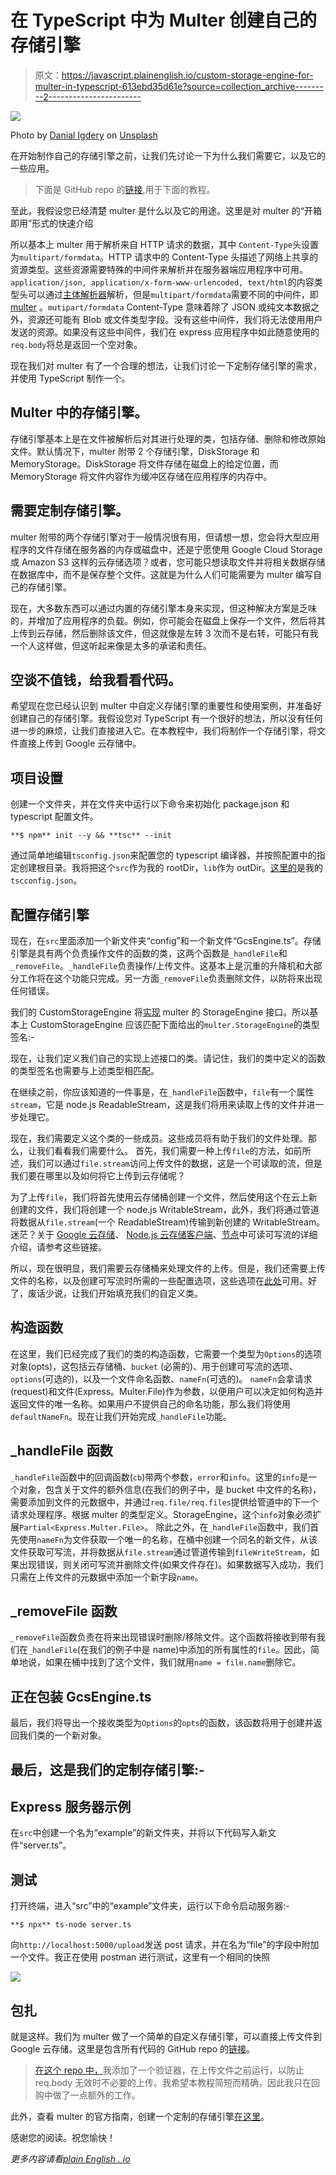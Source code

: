 # 在 TypeScript 中为 Multer 创建自己的存储引擎

> 原文：<https://javascript.plainenglish.io/custom-storage-engine-for-multer-in-typescript-613ebd35d61e?source=collection_archive---------2----------------------->

![](img/14ef703e2fbf6a75f261be1e60c142e8.png)

Photo by [Danial Igdery](https://unsplash.com/@ricaros?utm_source=medium&utm_medium=referral) on [Unsplash](https://unsplash.com?utm_source=medium&utm_medium=referral)

在开始制作自己的存储引擎之前，让我们先讨论一下为什么我们需要它，以及它的一些应用。

> 下面是 GitHub repo 的[链接](https://github.com/Aryaman1706/storage-engine-multer),用于下面的教程。

至此，我假设您已经清楚 multer 是什么以及它的用途。这里是对 multer 的“开箱即用”形式的快速介绍

所以基本上 multer 用于解析来自 HTTP 请求的数据，其中
`Content-Type`头设置为`multipart/formdata`。HTTP 请求中的 Content-Type 头描述了网络上共享的资源类型。这些资源需要特殊的中间件来解析并在服务器端应用程序中可用。`application/json, application/x-form-www-urlencoded, text/html`的内容类型头可以通过[主体解析器](https://www.npmjs.com/package/body-parser)解析，但是`multipart/formdata`需要不同的中间件，即 [multer](https://www.npmjs.com/package/multer) 。`mutipart/formdata` Content-Type 意味着除了 JSON 或纯文本数据之外，资源还可能有 Blob 或文件类型字段。没有这些中间件，我们将无法使用用户发送的资源。如果没有这些中间件，我们在 express 应用程序中如此随意使用的`req.body`将总是返回一个空对象。

现在我们对 multer 有了一个合理的想法，让我们讨论一下定制存储引擎的需求，并使用 TypeScript 制作一个。

## Multer 中的存储引擎。

存储引擎基本上是在文件被解析后对其进行处理的类，包括存储、删除和修改原始文件。默认情况下，multer 附带 2 个存储引擎，DiskStorage 和 MemoryStorage。DiskStorage 将文件存储在磁盘上的给定位置，而 MemoryStorage 将文件内容作为缓冲区存储在应用程序的内存中。

## 需要定制存储引擎。

multer 附带的两个存储引擎对于一般情况很有用，但请想一想，您会将大型应用程序的文件存储在服务器的内存或磁盘中，还是宁愿使用 Google Cloud Storage 或 Amazon S3 这样的云存储选项？或者，您可能只想读取文件并将相关数据存储在数据库中，而不是保存整个文件。这就是为什么人们可能需要为 multer 编写自己的存储引擎。

现在，大多数东西可以通过内置的存储引擎本身来实现，但这种解决方案是乏味的，并增加了应用程序的负载。例如，你可能会在磁盘上保存一个文件，然后将其上传到云存储，然后删除该文件，但这就像是左转 3 次而不是右转，可能只有我一个人这样做，但这听起来像是太多的承诺和责任。

## 空谈不值钱，给我看看代码。

希望现在您已经认识到 multer 中自定义存储引擎的重要性和使用案例，并准备好创建自己的存储引擎。我假设您对 TypeScript 有一个很好的想法，所以没有任何进一步的麻烦，让我们直接进入它。在本教程中，我们将制作一个存储引擎，将文件直接上传到 Google 云存储中。

## 项目设置

创建一个文件夹，并在文件夹中运行以下命令来初始化 package.json 和 typescript 配置文件。

```
**$ npm** init --y && **tsc** --init
```

通过简单地编辑`tsconfig.json`来配置您的 typescript 编译器，并按照配置中的指定创建根目录。我将把这个`src`作为我的 rootDir，`lib`作为 outDir。[这里的](https://github.com/Aryaman1706/storage-engine-multer/blob/main/tsconfig.json)是我的`tscconfig.json`。

## 配置存储引擎

现在，在`src`里面添加一个新文件夹“config”和一个新文件“GcsEngine.ts”。存储引擎是具有两个负责操作文件的函数的类，这两个函数是`_handleFile`和`_removeFile`。`_handleFile`负责操作/上传文件。这基本上是沉重的升降机和大部分工作将在这个功能只完成。另一方面`_removeFile`负责删除文件，以防将来出现任何错误。

我们的 CustomStorageEngine 将[实现](https://www.typescriptlang.org/docs/handbook/2/classes.html#implements-clauses) multer 的 StorageEngine 接口。所以基本上 CustomStorageEngine 应该匹配下面给出的`multer.StorageEngine`的类型签名:-

现在，让我们定义我们自己的实现上述接口的类。请记住，我们的类中定义的函数的类型签名也需要与上述类型相匹配。

在继续之前，你应该知道的一件事是，在`_handleFile`函数中，`file`有一个属性`stream`，它是 node.js ReadableStream，这是我们将用来读取上传的文件并进一步处理它。

现在，我们需要定义这个类的一些成员。这些成员将有助于我们的文件处理。那么，让我们看看我们需要什么。
首先，我们需要一种上传`file`的方法，如前所述，我们可以通过`file.stream`访问上传文件的数据，这是一个可读取的流，但是我们要在哪里以及如何将它上传到云存储呢？

为了上传`file`，我们将首先使用云存储桶创建一个文件，然后使用这个在云上新创建的文件，我们将创建一个 node.js WritableStream，此外，我们将通过管道将数据从`file.stream`(一个 ReadableStream)传输到新创建的 WritableStream。迷茫？关于 [Google 云存储](https://cloud.google.com/storage/docs/how-to)、 [Node.js 云存储客户端](https://googleapis.dev/nodejs/storage/latest/)、[节点](https://www.freecodecamp.org/news/node-js-streams-everything-you-need-to-know-c9141306be93/)中可读可写流的详细介绍，请参考这些链接。

所以，现在很明显，我们需要云存储桶来处理文件的上传。但是，我们还需要上传文件的名称，以及创建可写流时所需的一些配置选项，这些选项在[此处](https://googleapis.dev/nodejs/storage/latest/global.html#CreateWriteStreamOptions)可用。好了，废话少说，让我们开始填充我们的自定义类。

## 构造函数

在这里，我们已经完成了我们的类的构造函数，它需要一个类型为`Options`的选项对象(opts)，这包括云存储桶、`bucket` (必需的)、用于创建可写流的选项、`options`(可选的)，以及一个文件命名函数、`nameFn`(可选的)。
`nameFn`会拿请求(request)和文件(Express。Multer.File)作为参数，以便用户可以决定如何构造并返回文件的唯一名称。如果用户不提供自己的命名功能，那么我们将使用`defaultNameFn`。现在让我们开始完成`_handleFile`功能。

## _handleFile 函数

`_handleFile`函数中的回调函数(`cb`)带两个参数，`error`和`info`。这里的`info`是一个对象，包含关于文件的额外信息(在我们的例子中，是 bucket 中文件的名称)，需要添加到文件的元数据中，并通过`req.file/req.files`提供给管道中的下一个请求处理程序。根据 multer 的类型定义。StorageEngine，这个`info`对象必须扩展`Partial<Express.Multer.File>`。
除此之外，在`_handleFile`函数中，我们首先使用`nameFn`为文件获取一个唯一的名称，在桶中创建一个同名的新文件，从该文件获取可写流，并将数据从`file.stream`通过管道传输到`fileWriteStream`，如果出现错误，则关闭可写流并删除文件(如果文件存在)。如果数据写入成功，我们只需在上传文件的元数据中添加一个新字段`name`。

## _removeFile 函数

`_removeFile`函数负责在将来出现错误时删除/移除文件。这个函数将接收到带有我们在`_handleFile`(在我们的例子中是 name)中添加的所有属性的`file`。因此，简单地说，如果在桶中找到了这个文件，我们就用`name = file.name`删除它。

## 正在包装 GcsEngine.ts

最后，我们将导出一个接收类型为`Options`的`opts`的函数，该函数将用于创建并返回我们类的一个新对象。

## 最后，这是我们的定制存储引擎:-

## Express 服务器示例

在`src`中创建一个名为“example”的新文件夹，并将以下代码写入新文件“server.ts”。

## 测试

打开终端，进入“src”中的“example”文件夹，运行以下命令启动服务器:-

```
**$ npx** ts-node server.ts
```

向`http://localhost:5000/upload`发送 post 请求，并在名为“file”的字段中附加一个文件。我正在使用 postman 进行测试，这里有一个相同的快照

![](img/2a422ad39ff15cac924291a8851eb43f.png)

## 包扎

就是这样。我们为 multer 做了一个简单的自定义存储引擎，可以直接上传文件到 Google 云存储。这里是包含所有代码的 GitHub repo 的[链接](https://github.com/Aryaman1706/storage-engine-multer)。

> [在这个 repo 中，](https://github.com/Aryaman1706/storage-engine-multer)我添加了一个验证器，在上传文件之前运行，以防止 req.body 无效时不必要的上传。我希望本教程简短而精确，因此我只在回购中做了一点额外的工作。

此外，查看 multer 的官方指南，创建一个定制的存储引擎[在这里](https://github.com/expressjs/multer/blob/master/StorageEngine.md)。

感谢您的阅读。祝您愉快！

*更多内容请看*[*plain English . io*](http://plainenglish.io/)